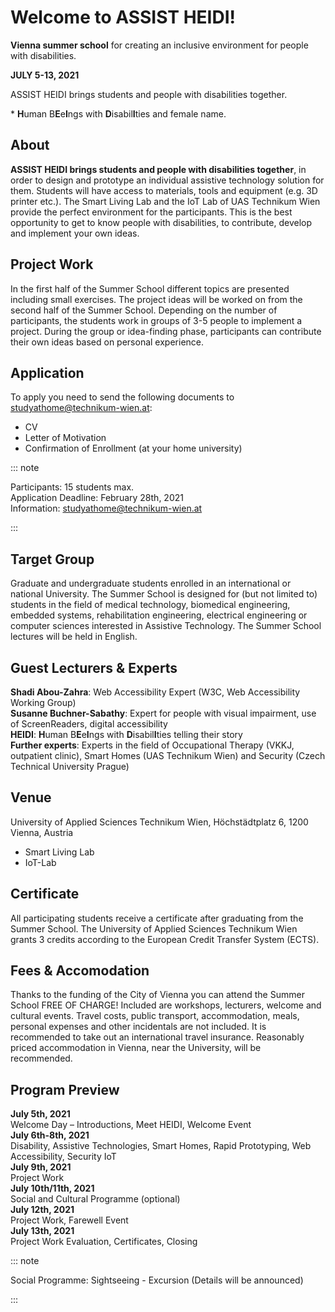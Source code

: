 # Welcome to ASSIST HEIDI!

<PdfContainer title="ASSIST HEIDI*" href="/assets/pdf/summer-school/at-summer-school-2021.pdf" thumb="/assets/pdf/summer-school/at-summer-school-2021.png">

**Vienna summer school** for creating an inclusive environment for people with disabilities.  

**JULY 5-13, 2021**

ASSIST HEIDI brings students and people with disabilities together.

</PdfContainer>

\* **H**uman B**E**e**I**ngs with **D**isabil**I**ties and female name.

## About

**ASSIST HEIDI brings students and people with disabilities together**, in order to design and prototype an individual assistive technology solution for them.
Students will have access to materials, tools and equipment (e.g. 3D printer etc.).
The Smart Living Lab and the IoT Lab of UAS Technikum Wien provide the perfect environment for the participants.
This is the best opportunity to get to know people with disabilities, to contribute, develop and implement your own ideas.

## Project Work

In the first half of the Summer School different topics are presented including small exercises.
The project ideas will be worked on from the second half of the Summer School.
Depending on the number of participants, the students work in groups of 3-5 people to implement a project.
During the group or idea-finding phase, participants can contribute their own ideas based on personal experience.

## Application

To apply you need to send the following documents to [studyathome@technikum-wien.at](mailto:studyathome@technikum-wien.at):

* CV
* Letter of Motivation
* Confirmation of Enrollment (at your home university)

::: note

Participants: 15 students max.  
Application Deadline: February 28th, 2021  
Information: [studyathome@technikum-wien.at](mailto:studyathome@technikum-wien.at)

:::

## Target Group

Graduate and undergraduate students enrolled in an international or national University.
The Summer School is designed for (but not limited to) students in the field of medical technology, biomedical engineering, embedded systems, rehabilitation engineering, electrical engineering or computer sciences interested in Assistive Technology.
The Summer School lectures will be held in English.

## Guest Lecturers & Experts

**Shadi Abou-Zahra**: Web Accessibility Expert (W3C, Web Accessibility Working Group)  
**Susanne Buchner-Sabathy**: Expert for people with visual impairment, use of ScreenReaders, digital accessibility  
**HEIDI**: **H**uman B**E**e**I**ngs with **D**isabil**I**ties telling their story  
**Further experts**: Experts in the field of Occupational
Therapy (VKKJ, outpatient clinic), Smart Homes (UAS
Technikum Wien) and Security (Czech Technical
University Prague)  

## Venue

University of Applied Sciences Technikum Wien, Höchstädtplatz 6, 1200 Vienna, Austria

* Smart Living Lab
* IoT-Lab

## Certificate

All participating students receive a certificate after graduating from the Summer School.
The University of Applied Sciences Technikum Wien grants 3 credits according to the European Credit Transfer System (ECTS).

## Fees & Accomodation

Thanks to the funding of the City of Vienna you can attend the Summer School FREE OF CHARGE!
Included are workshops, lecturers, welcome and cultural events. Travel costs, public transport, accommodation, meals, personal expenses and other incidentals are not included.
It is recommended to take out an international travel insurance.
Reasonably priced accommodation in Vienna, near the University, will be recommended.

## Program Preview

**July 5th, 2021**  
Welcome Day – Introductions, Meet HEIDI, Welcome Event  
**July 6th-8th, 2021**  
Disability, Assistive Technologies, Smart Homes, Rapid Prototyping, Web Accessibility, Security IoT  
**July 9th, 2021**  
Project Work  
**July 10th/11th, 2021**  
Social and Cultural Programme (optional)  
**July 12th, 2021**  
Project Work, Farewell Event  
**July 13th, 2021**  
Project Work Evaluation, Certificates, Closing

::: note 

Social Programme: Sightseeing - Excursion (Details will be announced)

:::
